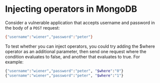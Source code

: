 # Injecting operators in MongoDB

Consider a vulnerable application that accepts username and password in the body of a `POST` request:
```bash
{"username":"wiener","password":"peter"}
```
To test whether you can inject operators, you could try adding the $where operator as an additional parameter, then send one request where the condition evaluates to false, and another that evaluates to true. For example:
```bash
{"username":"wiener","password":"peter", "$where":"0"}
{"username":"wiener","password":"peter", "$where":"1"}
```

